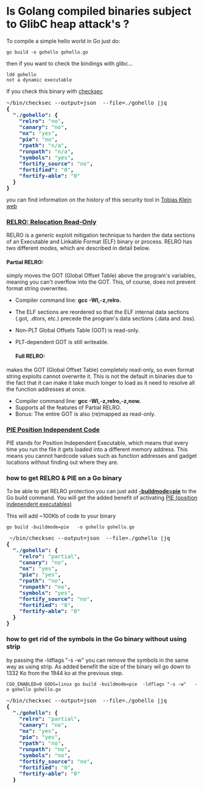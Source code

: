 
# Is Golang compiled binaries subject to GlibC heap attack's ?

To compile a simple hello world in Go just do:

	go build -o gohello gohello.go

then if you want to check the bindings with glibc...

	ldd gohello
	not a dynamic executable


If you check this binary with [checksec](https://github.com/lao-tseu-is-alive/checksec.sh)

<pre>~/bin/checksec --output=json  --file=./gohello |jq
<b>{</b>
<b>  </b><font color="#12488B"><b>&quot;./gohello&quot;</b></font><b>: {</b>
<b>    </b><font color="#12488B"><b>&quot;relro&quot;</b></font><b>: </b><font color="#26A269">&quot;no&quot;</font><b>,</b>
<b>    </b><font color="#12488B"><b>&quot;canary&quot;</b></font><b>: </b><font color="#26A269">&quot;no&quot;</font><b>,</b>
<b>    </b><font color="#12488B"><b>&quot;nx&quot;</b></font><b>: </b><font color="#26A269">&quot;yes&quot;</font><b>,</b>
<b>    </b><font color="#12488B"><b>&quot;pie&quot;</b></font><b>: </b><font color="#26A269">&quot;no&quot;</font><b>,</b>
<b>    </b><font color="#12488B"><b>&quot;rpath&quot;</b></font><b>: </b><font color="#26A269">&quot;n/a&quot;</font><b>,</b>
<b>    </b><font color="#12488B"><b>&quot;runpath&quot;</b></font><b>: </b><font color="#26A269">&quot;n/a&quot;</font><b>,</b>
<b>    </b><font color="#12488B"><b>&quot;symbols&quot;</b></font><b>: </b><font color="#26A269">&quot;yes&quot;</font><b>,</b>
<b>    </b><font color="#12488B"><b>&quot;fortify_source&quot;</b></font><b>: </b><font color="#26A269">&quot;no&quot;</font><b>,</b>
<b>    </b><font color="#12488B"><b>&quot;fortified&quot;</b></font><b>: </b><font color="#26A269">&quot;0&quot;</font><b>,</b>
<b>    </b><font color="#12488B"><b>&quot;fortify-able&quot;</b></font><b>: </b><font color="#26A269">&quot;0&quot;</font>
<b>  }</b>
<b>}</b>
</pre>


you can find information on the history of this security tool in [Tobias Klein web](https://www.trapkit.de/tools/checksec/)

### [RELRO: Relocation Read-Only](https://www.trapkit.de/articles/relro/) 
RELRO is a generic exploit mitigation technique to harden the data sections of an Executable and Linkable Format (ELF) binary or process. RELRO has two different modes, which are described in detail below.

  #### Partial RELRO:
simply moves the GOT (Global Offset Table) above the program's variables, meaning you can't overflow into the GOT. This, of course, does not prevent format string overwrites.

 + Compiler command line: **gcc -Wl,-z,relro.**
 + The ELF sections are reordered so that the ELF internal data sections (.got, .dtors, etc.) precede the program's data sections (.data and .bss).
 + Non-PLT Global Offsets Table (GOT) is read-only.
+ PLT-dependent GOT is still writeable.


  #### Full RELRO:
makes the GOT  (Global Offset Table) completely read-only, so even format string exploits cannot overwrite it. This is not the default in binaries due to the fact that it can make it take much longer to load as it need to resolve all the function addresses at once.
 + Compiler command line: **gcc -Wl,-z,relro,-z,now.**
 + Supports all the features of Partial RELRO.
 + Bonus: The entire GOT is also (re)mapped as read-only.


### [PIE Position Independent Code](https://ir0nstone.gitbook.io/notes/types/stack/pie)
PIE stands for Position Independent Executable, which means that every time you run the file it gets loaded into a different memory address. 
This means you cannot hardcode values such as function addresses and gadget locations without finding out where they are.

### how to get RELRO & PIE on a Go binary

To be able to get RELRO protection you can just add **[-buildmode=pie](https://pkg.go.dev/cmd/go@go1.21.0#hdr-Build_modes)** to 
the Go build command. You will get the added benefit of activating [PIE (position independent executables)](https://ir0nstone.gitbook.io/notes/types/stack/pie)

This will add ~100Kb of code to your binary

    go build -buildmode=pie   -o gohello gohello.go

<pre> ~/bin/checksec --output=json  --file=./gohello |jq
<b>{</b>
<b>  </b><font color="#12488B"><b>&quot;./gohello&quot;</b></font><b>: {</b>
<b>    </b><font color="#12488B"><b>&quot;relro&quot;</b></font><b>: </b><font color="#26A269">&quot;partial&quot;</font><b>,</b>
<b>    </b><font color="#12488B"><b>&quot;canary&quot;</b></font><b>: </b><font color="#26A269">&quot;no&quot;</font><b>,</b>
<b>    </b><font color="#12488B"><b>&quot;nx&quot;</b></font><b>: </b><font color="#26A269">&quot;yes&quot;</font><b>,</b>
<b>    </b><font color="#12488B"><b>&quot;pie&quot;</b></font><b>: </b><font color="#26A269">&quot;yes&quot;</font><b>,</b>
<b>    </b><font color="#12488B"><b>&quot;rpath&quot;</b></font><b>: </b><font color="#26A269">&quot;no&quot;</font><b>,</b>
<b>    </b><font color="#12488B"><b>&quot;runpath&quot;</b></font><b>: </b><font color="#26A269">&quot;no&quot;</font><b>,</b>
<b>    </b><font color="#12488B"><b>&quot;symbols&quot;</b></font><b>: </b><font color="#26A269">&quot;yes&quot;</font><b>,</b>
<b>    </b><font color="#12488B"><b>&quot;fortify_source&quot;</b></font><b>: </b><font color="#26A269">&quot;no&quot;</font><b>,</b>
<b>    </b><font color="#12488B"><b>&quot;fortified&quot;</b></font><b>: </b><font color="#26A269">&quot;0&quot;</font><b>,</b>
<b>    </b><font color="#12488B"><b>&quot;fortify-able&quot;</b></font><b>: </b><font color="#26A269">&quot;0&quot;</font>
<b>  }</b>
<b>}</b>
</pre>

### how to get rid of the symbols in the Go binary without using strip

by passing the -ldflags "-s -w" you can remove the symbols in the same way as using strip. As added benefit 
the size of the binary wil go down to  1332 Ko from the 1944 ko at the previous step.

    CGO_ENABLED=0 GOOS=linux go build -buildmode=pie  -ldflags "-s -w"   -o gohello gohello.go

<pre>~/bin/checksec --output=json  --file=./gohello |jq
<b>{</b>
<b>  </b><font color="#12488B"><b>&quot;./gohello&quot;</b></font><b>: {</b>
<b>    </b><font color="#12488B"><b>&quot;relro&quot;</b></font><b>: </b><font color="#26A269">&quot;partial&quot;</font><b>,</b>
<b>    </b><font color="#12488B"><b>&quot;canary&quot;</b></font><b>: </b><font color="#26A269">&quot;no&quot;</font><b>,</b>
<b>    </b><font color="#12488B"><b>&quot;nx&quot;</b></font><b>: </b><font color="#26A269">&quot;yes&quot;</font><b>,</b>
<b>    </b><font color="#12488B"><b>&quot;pie&quot;</b></font><b>: </b><font color="#26A269">&quot;yes&quot;</font><b>,</b>
<b>    </b><font color="#12488B"><b>&quot;rpath&quot;</b></font><b>: </b><font color="#26A269">&quot;no&quot;</font><b>,</b>
<b>    </b><font color="#12488B"><b>&quot;runpath&quot;</b></font><b>: </b><font color="#26A269">&quot;no&quot;</font><b>,</b>
<b>    </b><font color="#12488B"><b>&quot;symbols&quot;</b></font><b>: </b><font color="#26A269">&quot;no&quot;</font><b>,</b>
<b>    </b><font color="#12488B"><b>&quot;fortify_source&quot;</b></font><b>: </b><font color="#26A269">&quot;no&quot;</font><b>,</b>
<b>    </b><font color="#12488B"><b>&quot;fortified&quot;</b></font><b>: </b><font color="#26A269">&quot;0&quot;</font><b>,</b>
<b>    </b><font color="#12488B"><b>&quot;fortify-able&quot;</b></font><b>: </b><font color="#26A269">&quot;0&quot;</font>
<b>  }</b>
</pre>



